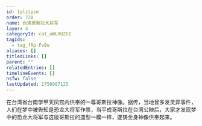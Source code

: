 ```yaml
---
id: 1glziysm
order: 720
name: 台湾哥斯拉大将军
layer: 4
categoryId: cat_uWLHUZtI
tagIds:
  - tag_fRp-FvBe
aliases: []
titledLinks: []
parent: ""
relatedEntries: []
timelineEvents: []
nsfw: false
lastUpdated: 1758087125
---
```


在台湾省台南学甲天凤宫内供奉的一尊哥斯拉神像。据传，当地曾多发灵异事件，人们在梦中被告知是恐龙大将军作祟，当平成哥斯拉在台湾公映后，大家才发现梦中的恐龙大将军与这版哥斯拉的造型一模一样，遂铸金身神像供奉起来。